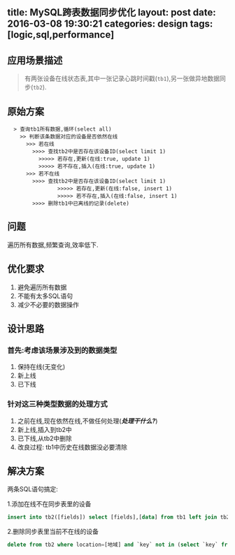 title: MySQL跨表数据同步优化
layout: post
date: 2016-03-08 19:30:21
categories: design
tags: [logic,sql,performance]
---

## 应用场景描述

> 有两张设备在线状态表,其中一张记录心跳时间戳(`tb1`),另一张做异地数据同步(`tb2`).


## 原始方案


```
  > 查询tb1所有数据,循环(select all)
    >> 判断该条数据对应的设备是否依然在线
      >>> 若在线
        >>>> 查找tb2中是否存在该设备ID(select limit 1)
          >>>>> 若存在,更新(在线:true, update 1)
          >>>>> 若不存在,插入(在线:true, update 1)
      >>> 若不在线
        >>>> 查找tb2中是否存在该设备ID(select limit 1)
                >>>>> 若存在,更新(在线:false, insert 1)
                >>>>> 若不存在,插入(在线:false, insert 1)
        >>>> 删除tb1中已离线的记录(delete)
```

<!-- more -->


## 问题

遍历所有数据,频繁查询,效率低下.

## 优化要求

1. 避免遍历所有数据
2. 不能有太多SQL语句
3. 减少不必要的数据操作

## 设计思路

### 首先:考虑该场景涉及到的数据类型

1. 保持在线(无变化)
2. 新上线
3. 已下线

### 针对这三种类型数据的处理方式

1. 之前在线,现在依然在线,不做任何处理(***处理干什么?***)
2. 新上线,插入到tb2中
3. 已下线,从tb2中删除
4. 改良过程: tb1中历史在线数据没必要清除

## 解决方案

两条SQL语句搞定:

1.添加在线不在同步表里的设备

```sql
insert into tb2([fields]) select [fields],[data] from tb1 left join tb2 on tb1.`key` = tb2.`key` where tb1.updatedat > [时间戳] and tb1.location = [地域] and tb2.did is null;
```

2.删除同步表里当前不在线的设备

```sql
delete from tb2 where location=[地域] and `key` not in (select `key` from tb1 where updatedat > [时间戳] and location = [地域]);
```